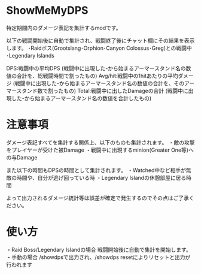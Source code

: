 # ShowMeMyDPS
特定期間内のダメージ表記を集計するmodです。

以下の戦闘開始後に自動で集計され、戦闘終了後にチャット欄にその結果を表示します。
･Raidボス(Grootslang･Orphion･Canyon Colossus･Greg)との戦闘中
･Legendary Islands

DPS:戦闘中の平均DPS
(戦闘中に出現した-から始まるアーマースタンド名の数値の合計を、総戦闘時間で割ったもの)
Avg/hit:戦闘中の1hitあたりの平均ダメージ
(戦闘中に出現した-から始まるアーマースタンド名の数値の合計を、そのアーマースタンド数で割ったもの)
Total:戦闘中に出したDamageの合計
(戦闘中に出現した-から始まるアーマースタンド名の数値を合計したもの)


# 注意事項
ダメージ表記すべてを集計する関係上、以下のものも集計されます。
・敵の攻撃をプレイヤーが受けた被Damage
・戦闘中に出現するminion(Greater One等)への与Damage

また以下の時間もDPSの時間として集計されます。
・Watched中など相手が無敵の時間や、自分が逃げ回っている時
・Legendary Islandの休憩部屋に居る時間

よって出力されるダメージ統計等は誤差が確定で発生するのでその点はご了承ください。

# 使い方
・Raid Boss/Legendary Islandの場合
戦闘開始後に自動で集計を開始します。
・手動の場合
/showdpsで出力され、/showdps resetによりリセットと出力が行われます
